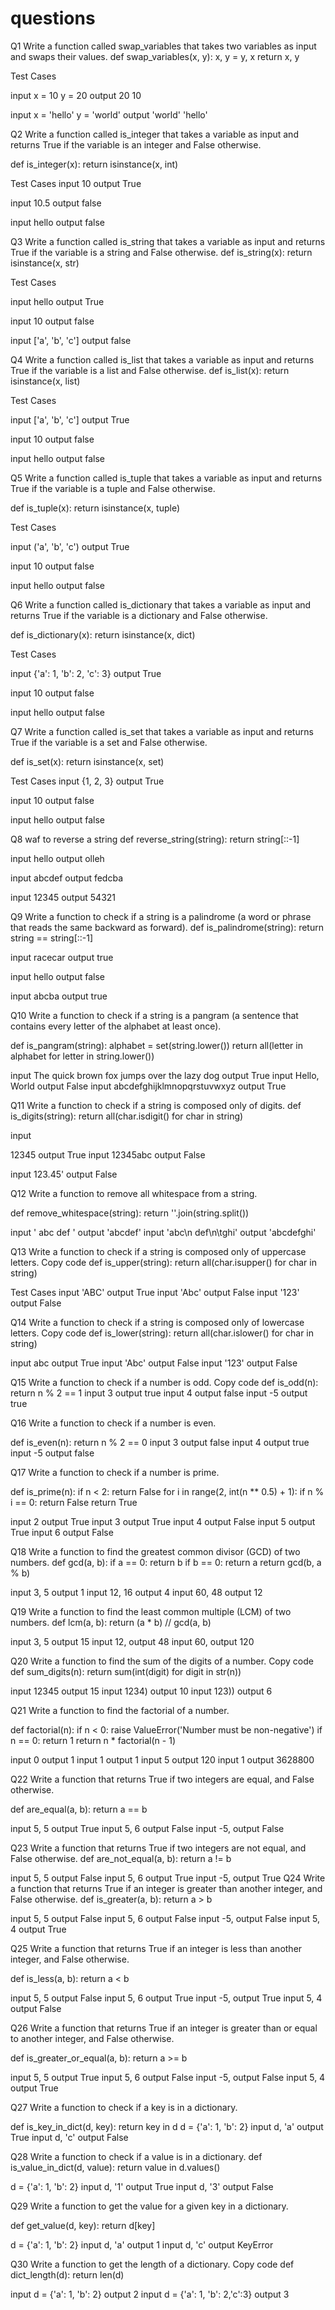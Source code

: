 # questions

Q1 Write a function called swap_variables that takes two variables as input and swaps their values.
def swap_variables(x, y):
    x, y = y, x
    return x, y

Test Cases

input
x = 10
y = 20
output
20
10

input
x = 'hello'
y = 'world'
output
'world'
'hello'

Q2 Write a function called is_integer that takes a variable as input and returns True if the variable is an integer and False otherwise.

def is_integer(x):
    return isinstance(x, int)

Test Cases
input
10
output
True

input
10.5
output
false

input
hello
output
false

Q3 Write a function called is_string that takes a variable as input and returns True if the variable is a string and False otherwise.
def is_string(x):
    return isinstance(x, str)

Test Cases

input
hello
output
True

input
10
output
false

input
['a', 'b', 'c']
output
false



Q4 Write a function called is_list that takes a variable as input and returns True if the variable is a list and False otherwise.
def is_list(x):
    return isinstance(x, list)

Test Cases

input
['a', 'b', 'c']
output
True

input
10
output
false

input
hello
output
false


Q5 Write a function called is_tuple that takes a variable as input and returns True if the variable is a tuple and False otherwise.

def is_tuple(x):
    return isinstance(x, tuple)

Test Cases

input
('a', 'b', 'c')
output
True

input
10
output
false

input
hello
output
false


Q6 Write a function called is_dictionary that takes a variable as input and returns True if the variable is a dictionary and False otherwise.

def is_dictionary(x):
    return isinstance(x, dict)

 Test Cases

input
{'a': 1, 'b': 2, 'c': 3}
output
True

input
10
output
false

input
hello
output
false


Q7 Write a function called is_set that takes a variable as input and returns True if the variable is a set and False otherwise.


def is_set(x):
    return isinstance(x, set)

Test Cases
input
{1, 2, 3}
output
True

input
10
output
false

input
hello
output
false



Q8 waf to reverse a string
def reverse_string(string):
    return string[::-1]

input
hello
output
olleh

input
abcdef
output
fedcba

input
12345
output
54321

Q9 Write a function to check if a string is a palindrome (a word or phrase that reads the same backward as forward).
def is_palindrome(string):
    return string == string[::-1]

input
racecar
output
true

input
hello
output
false

input 
abcba
output
true


Q10 Write a function to check if a string is a pangram (a sentence that contains every letter of the alphabet at least once).


def is_pangram(string):
    alphabet = set(string.lower())
    return all(letter in alphabet for letter in string.lower())

input
The quick brown fox jumps over the lazy dog
output
True
input
Hello, World
output
False
input
abcdefghijklmnopqrstuvwxyz
output
True

Q11 Write a function to check if a string is composed only of digits.
def is_digits(string):
    return all(char.isdigit() for char in string)

input

12345
output
True
input
12345abc
output
False

input
123.45'
output
False

Q12 Write a function to remove all whitespace from a string.

def remove_whitespace(string):
    return ''.join(string.split())


input
'   abc   def   '
output
'abcdef'
input
'abc\n   def\n\tghi'
output
'abcdefghi'

Q13 Write a function to check if a string is composed only of uppercase letters.
Copy code
def is_upper(string):
    return all(char.isupper() for char in string)

Test Cases
input
'ABC'
output
True
input
'Abc'
output
False
input
'123'
output
False

Q14 Write a function to check if a string is composed only of lowercase letters.
Copy code
def is_lower(string):
    return all(char.islower() for char in string)

input
abc
output
True
input
'Abc'
output
False
input
'123'
output
False

Q15 Write a function to check if a number is odd.
Copy code
def is_odd(n):
    return n % 2 == 1
input
3
output
true
input
4
output
false
input
-5
output 
true

Q16 Write a function to check if a number is even.

def is_even(n):
    return n % 2 == 0
input
3
output
false
input
4
output
true
input
-5
output 
false



Q17 Write a function to check if a number is prime.

def is_prime(n):
    if n < 2:
        return False
    for i in range(2, int(n ** 0.5) + 1):
        if n % i == 0:
            return False
    return True


input
2
output
True
input
3
output
True
input
4
output
False
input
5
output
True
input
6
output
False


Q18 Write a function to find the greatest common divisor (GCD) of two numbers.
def gcd(a, b):
    if a == 0:
        return b
    if b == 0:
        return a
    return gcd(b, a % b)


input
3, 5
output
1
input
12, 16
output
4
input
60, 48
output
12

Q19 Write a function to find the least common multiple (LCM) of two numbers.
def lcm(a, b):
    return (a * b) // gcd(a, b)

input
3, 5
output
15
input
12, 
output
 48
input
60, 
output
 120

Q20 Write a function to find the sum of the digits of a number.
Copy code
def sum_digits(n):
    return sum(int(digit) for digit in str(n))


input
12345
output
15
input
1234)
output
10
input
123))
output
6

Q21 Write a function to find the factorial of a number.

def factorial(n):
    if n < 0:
        raise ValueError('Number must be non-negative')
    if n == 0:
        return 1
    return n * factorial(n - 1)

input
0
output
1
input
1
output
1
input
5
output
120
input
1
output
3628800

Q22 Write a function that returns True if two integers are equal, and False otherwise.

def are_equal(a, b):
    return a == b

input
5, 5
output
True
input
5, 6
output
False
input
-5, 
output
 False

Q23 Write a function that returns True if two integers are not equal, and False otherwise.
def are_not_equal(a, b):
    return a != b

input
5, 5
output
False
input
5, 6
output
True
input
-5, 
output
 True
Q24 Write a function that returns True if an integer is greater than another integer, and False otherwise.
def is_greater(a, b):
    return a > b

input
5, 5
output
False
input
5, 6
output
False
input
-5, 
output
False
input
5, 4
output
True

Q25 Write a function that returns True if an integer is less than another integer, and False otherwise.

def is_less(a, b):
    return a < b

input
5, 5
output
False
input
5, 6
output
True
input
-5, 
output
 True
input
5, 4
output
False

Q26 Write a function that returns True if an integer is greater than or equal to another integer, and False otherwise.

def is_greater_or_equal(a, b):
    return a >= b

input
5, 5
output
True
input
5, 6
output
False
input
-5, 
output
 False
input
5, 4
output
True

Q27 Write a function to check if a key is in a dictionary.

def is_key_in_dict(d, key):
    return key in d
d = {'a': 1, 'b': 2}
input
d, 'a'
output
True
input
d, 'c'
output
False


Q28  Write a function to check if a value is in a dictionary.
def is_value_in_dict(d, value):
    return value in d.values()

d = {'a': 1, 'b': 2}
input
d, '1'
output
True
input
d, '3'
output
False


Q29 Write a function to get the value for a given key in a dictionary.

def get_value(d, key):
    return d[key]

d = {'a': 1, 'b': 2}
input
d, 'a'
output
1
input
d, 'c'
output
KeyError


Q30 Write a function to get the length of a dictionary.
Copy code
def dict_length(d):
    return len(d)


input
d = {'a': 1, 'b': 2}
output
2
input
d = {'a': 1, 'b': 2,'c':3}
output
3

